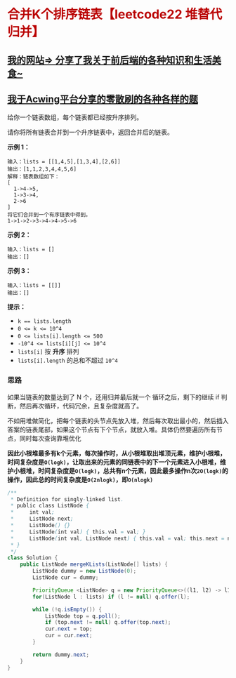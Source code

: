 # <font color='bb000'>合并K个排序链表【leetcode22 堆替代归并】</font>

## [我的网站=> 分享了我关于前后端的各种知识和生活美食~](https://www.fanxy.cloud)

## [我于Acwing平台分享的零散刷的各种各样的题](https://www.acwing.com/blog/content/33005/) 

给你一个链表数组，每个链表都已经按升序排列。

请你将所有链表合并到一个升序链表中，返回合并后的链表。

 

**示例 1：**

```apl
输入：lists = [[1,4,5],[1,3,4],[2,6]]
输出：[1,1,2,3,4,4,5,6]
解释：链表数组如下：
[
  1->4->5,
  1->3->4,
  2->6
]
将它们合并到一个有序链表中得到。
1->1->2->3->4->4->5->6
```

**示例 2：**

```apl
输入：lists = []
输出：[]
```

**示例 3：**

```apl
输入：lists = [[]]
输出：[]
```

 

**提示：**

- `k == lists.length`
- `0 <= k <= 10^4`
- `0 <= lists[i].length <= 500`
- `-10^4 <= lists[i][j] <= 10^4`
- `lists[i]` 按 **升序** 排列
- `lists[i].length` 的总和不超过 `10^4`





### 思路

如果当链表的数量达到了 N 个，还用归并最后就一个 循环之后，剩下的继续 if 判断，然后再次循环，代码冗余，且复杂度就高了。

不如用堆做简化，把每个链表的头节点先放入堆，然后每次取出最小的，然后插入答案的链表尾部，如果这个节点有下个节点，就放入堆。具体仍然要遍历所有节点，同时每次查询靠堆优化

**因此小根堆最多有k个元素，每次操作时，从小根堆取出堆顶元素，维护小根堆，时间复杂度是`O(logk)`，让取出来的元素的同链表中的下一个元素进入小根堆，维护小根堆，时间复杂度是`O(logk)`，总共有n个元素，因此最多操作n次`2O(logk)`的操作，因此总的时间复杂度是`O(2nlogk)`，即`O(nlogk)`**

```java
/**
 * Definition for singly-linked list.
 * public class ListNode {
 *     int val;
 *     ListNode next;
 *     ListNode() {}
 *     ListNode(int val) { this.val = val; }
 *     ListNode(int val, ListNode next) { this.val = val; this.next = next; }
 * }
 */
class Solution {
    public ListNode mergeKLists(ListNode[] lists) {
        ListNode dummy = new ListNode(0);
        ListNode cur = dummy;

        PriorityQueue <ListNode> q = new PriorityQueue<>((l1, l2) -> l1.val - l2.val);
        for(ListNode l : lists) if (l != null) q.offer(l);

        while (!q.isEmpty()) {
            ListNode top = q.poll();
            if (top.next != null) q.offer(top.next);
            cur.next = top;
            cur = cur.next;
        }

        return dummy.next;
    }
}
```